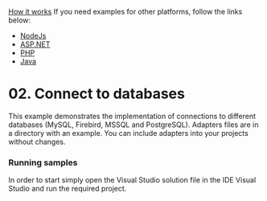 
[How it works](https://github.com/stimulsoft/DataAdapters.JS)
If you need examples for other platforms, follow the links below:
* [NodeJs](https://github.com/stimulsoft/Samples-JS/tree/master/Node.js/04.%20Start%20SQL%20Adapters%20from%20Http%20Server)
* [ASP.NET](https://github.com/stimulsoft/Samples-JS/tree/master/ASP.NET/02.%20Connect%20to%20databases)
* [PHP](https://github.com/stimulsoft/Samples-JS/tree/master/PHP/02.%20Connect%20to%20databases)
* [Java](https://github.com/stimulsoft/Samples-JS/tree/master/Java/01.%20Data%20Adapter)

# 02. Connect to databases

This example demonstrates the implementation of connections to different databases (MySQL, Firebird, MSSQL and PostgreSQL). Adapters files are in a directory with an example. You can include adapters into your projects without changes.

### Running samples
In order to start simply open the Visual Studio solution file in the IDE Visual Studio and run the required project.